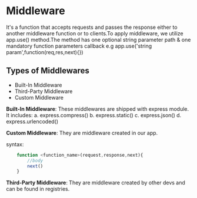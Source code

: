 # Middleware

It's a function that accepts requests and passes the response either to another middleware function or to clients.To apply middleware, we utilize app.use() method.The method has one optional string parameter path & one mandatory function parameters callback e.g app.use('string param',function(req,res,next){})

## Types of Middlewares

- Built-In Middleware
- Third-Party Middleware
- Custom Middleware

**Built-In Middleware**: These middlewares are shipped with express module.
It includes:
  a. express.compress()
  b. express.static()
  c. express.json()
  d. express.urlencoded()

**Custom Middleware**: They are middleware created in our app.

syntax:

```js
    function <function_name>(request,response,next){
        //body
        next()
    }
```

**Third-Party Middleware**: They are middleware created by other devs and can be found in registries.
